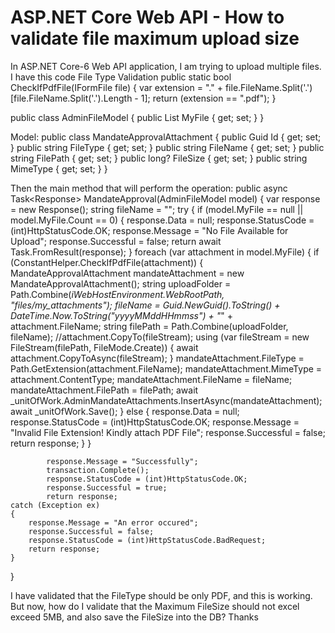 
# ASP.NET Core Web API - How to validate file maximum upload size

In ASP.NET Core-6 Web API application, I am trying to upload multiple files. I have this code
File Type Validation
public static bool CheckIfPdfFile(IFormFile file)
{
    var extension = "." + file.FileName.Split('.')[file.FileName.Split('.').Length - 1];
    return (extension == ".pdf"); 
}

public class AdminFileModel
{
    public List<IFormFile> MyFile { get; set; }
}

Model:
public class MandateApprovalAttachment
{
    public Guid Id { get; set; }
    public string FileType { get; set; }
    public string FileName { get; set; }
    public string FilePath { get; set; }
    public long? FileSize { get; set; }
    public string MimeType { get; set; }
}

Then the main method that will perform the operation:
public async Task<Response<string>> MandateApproval(AdminFileModel model)
{
    var response = new Response<string>();
    string fileName = "";
    try
    {
            if (model.MyFile == null || model.MyFile.Count == 0)
            {
                response.Data = null;
                response.StatusCode = (int)HttpStatusCode.OK;
                response.Message = "No File Available for Upload";
                response.Successful = false;
                return await Task.FromResult(response);
            }
            foreach (var attachment in model.MyFile)
            {
                if (ConstantHelper.CheckIfPdfFile(attachment))
                {
                    MandateApprovalAttachment mandateAttachment = new MandateApprovalAttachment();
                    string uploadFolder = Path.Combine(_iWebHostEnvironment.WebRootPath, "files/my_attachments");
                    fileName = Guid.NewGuid().ToString() + DateTime.Now.ToString("yyyyMMddHHmmss") + "_" + attachment.FileName;
                    string filePath = Path.Combine(uploadFolder, fileName);
                    //attachment.CopyTo(fileStream);
                    using (var fileStream = new FileStream(filePath, FileMode.Create))
                    {
                        await attachment.CopyToAsync(fileStream);
                    }
                    mandateAttachment.FileType = Path.GetExtension(attachment.FileName);
                    mandateAttachment.MimeType = attachment.ContentType;
                    mandateAttachment.FileName = fileName;
                    mandateAttachment.FilePath = filePath; 
                    await _unitOfWork.AdminMandateAttachments.InsertAsync(mandateAttachment);
                    await _unitOfWork.Save();
                }
                else
                {
                    response.Data = null;
                    response.StatusCode = (int)HttpStatusCode.OK;
                    response.Message = "Invalid File Extension! Kindly attach PDF File";
                    response.Successful = false;
                    return response;
                }
            }

            response.Message = "Successfully";
            transaction.Complete();
            response.StatusCode = (int)HttpStatusCode.OK;
            response.Successful = true;
            return response;
    catch (Exception ex)
    {
        response.Message = "An error occured";
        response.Successful = false;
        response.StatusCode = (int)HttpStatusCode.BadRequest;
        return response;
    }
}

I have validated that the FileType should be only PDF, and this is working.
But now, how do I validate that the Maximum FileSize should not excel exceed 5MB, and also save the FileSize into the DB?
Thanks

        